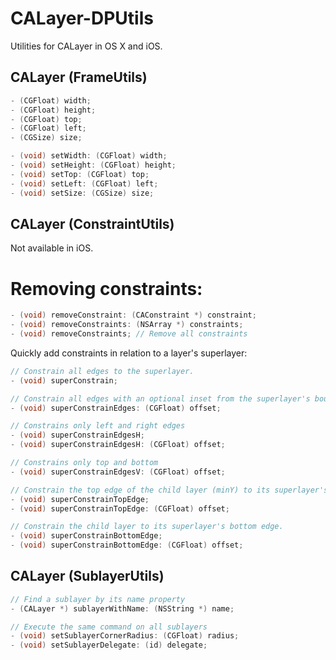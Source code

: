 CALayer-DPUtils
===============

Utilities for CALayer in OS X and iOS.

## CALayer (FrameUtils)

```objective-c
- (CGFloat) width;
- (CGFloat) height;
- (CGFloat) top;
- (CGFloat) left;
- (CGSize) size;

- (void) setWidth: (CGFloat) width;
- (void) setHeight: (CGFloat) height;
- (void) setTop: (CGFloat) top;
- (void) setLeft: (CGFloat) left;
- (void) setSize: (CGSize) size;
```

## CALayer (ConstraintUtils)

Not available in iOS.

# Removing constraints:

```objective-c
- (void) removeConstraint: (CAConstraint *) constraint;
- (void) removeConstraints: (NSArray *) constraints;
- (void) removeConstraints; // Remove all constraints
```

Quickly add constraints in relation to a layer's superlayer:

```objective-c
// Constrain all edges to the superlayer.
- (void) superConstrain;

// Constrain all edges with an optional inset from the superlayer's bounds.
- (void) superConstrainEdges: (CGFloat) offset;

// Constrains only left and right edges
- (void) superConstrainEdgesH;
- (void) superConstrainEdgesH: (CGFloat) offset;

// Constrains only top and bottom
- (void) superConstrainEdgesV: (CGFloat) offset;

// Constrain the top edge of the child layer (minY) to its superlayer's top edge (minY)
- (void) superConstrainTopEdge;
- (void) superConstrainTopEdge: (CGFloat) offset;

// Constrain the child layer to its superlayer's bottom edge.
- (void) superConstrainBottomEdge;
- (void) superConstrainBottomEdge: (CGFloat) offset;
```

## CALayer (SublayerUtils)

```objective-c
// Find a sublayer by its name property
- (CALayer *) sublayerWithName: (NSString *) name;

// Execute the same command on all sublayers
- (void) setSublayerCornerRadius: (CGFloat) radius;
- (void) setSublayerDelegate: (id) delegate;
```